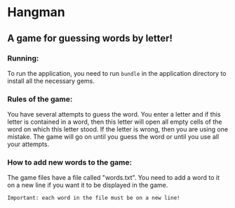 Hangman
=====================
A game for guessing words by letter!
-----------------------------------
### Running:
To run the application, you need to run `bundle` in the application directory to install all the necessary gems.

### Rules of the game:
You have several attempts to guess the word. 
You enter a letter and if this letter is contained in a word, 
then this letter will open all empty cells of the word on which this letter stood. 
If the letter is wrong, then you are using one mistake. 
The game will go on until you guess the word or until you use all your attempts.

### How to add new words to the game:
The game files have a file called "words.txt". 
You need to add a word to it on a new line if you want it to be displayed in the game.

`Important: each word in the file must be on a new line!`
